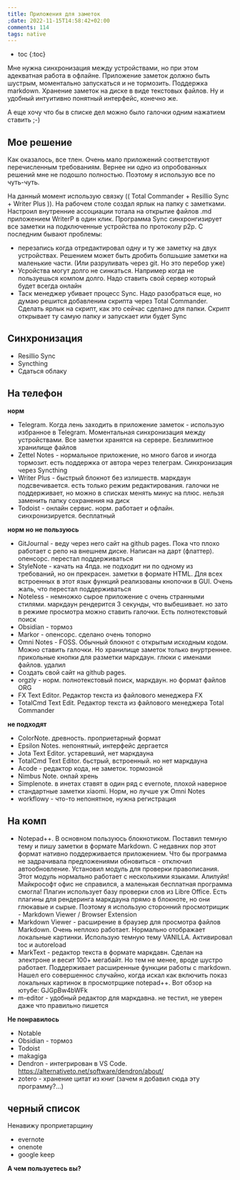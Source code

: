 ```yaml
---
title: Приложения для заметок
;date: 2022-11-15T14:58:42+02:00
comments: 114
tags: native
---
```


- toc
{:toc}

Мне нужна синхронизация между устройствами, но при этом адекватная работа в офлайне. 
Приложение заметок должно быть шустрым, моментально запускаться и не тормозить.
Поддержка markdown. Хранение заметок на диске в виде текстовых файлов. 
Ну и удобный интуитивно понятный интерфейс, конечно же. 

А еще хочу что бы в списке дел можно было галочки одним нажатием ставить ;-)

## Мое решение
Как оказалось, все тлен. Очень мало приложений соответствуют перечисленным требованиям.
Вернее ни одно из опробованных решений мне не подошло полностью. Поэтому я использую все по чуть-чуть. 

На данный момент использую связку (( Total Commander + Resillio Sync + Writer Plus )). На рабочем столе создал ярлык на папку с заметками. Настроил внутренние ассоциации тотала на открытие файлов .md приложением WriterP в один клик. Программа Sync синхронгизирует все заметки на подключенные устройства по протоколу p2p. С последним бывают проблемы: 
- перезапись когда отредактировал одну и ту же заметку на двух устройствах. Решением может быть дробить болшьшие заметки на маленькие части. (Или разруливать через git. Но это перебор уже)
- Усройства могут долго не синкаться. Например когда не пользуешься компом долго. Надо ставить свой сервер который будет всегда онлайн
- Таск менеджер убивает процесс Sync. Надо разобраться еще, но думаю решится добавленим скрипта через Total Commander. Сделать ярлык на скрипт, как это сейчас сделано для папки. Скрипт открывает ту самую папку и запускает или будет Sync


## Синхронизация
- Resillio Sync
- Syncthing
- Сдаться облаку


## На телефон

**норм**
- Telegram. Когда лень заходить в приложение заметок - использую избранное в Telegram. Моментальная синхронизация между устройствами. Все заметки хранятся на сервере. Безлимитное хранилище файлов
- Zettel Notes - нормальное приложение, но много багов и иногда тормозит. есть поддержка от автора через телеграм. Синхронизация через Syncthing
- Writer Plus - быстрый блокнот без излишеств. маркдаун подсвечивается. есть только режим редактирования. галочки не поддерживает, но можно в списках менять минус на плюс. нельзя заменить папку сохранения на диск
- Todoist - онлайн сервис. норм. работает и офлайн. синхронизируется. бесплатный 


**норм но не пользуюсь**
- GitJournal - веду через него сайт на github pages. Пока что плохо работает с репо на внешнем диске. Написан на дарт (флаттер). опенсорс. перестал поддерживаться
- StyleNote - качать на 4пда. не подходит ни по одному из требований, но он прекрасен. заметки в формате HTML. Для всех встроенных в этот язык функций реализованы кнопочки в GUI. Очень жаль, что перестал поддерживаться
- Noteless - немножко сырое приложение с очень странными стилями. маркдаун рендерится 3 секунды, что выбешивает. но зато в режиме просмотра можно ставить галочки. Есть полнотекстовый поиск
- Obsidian - тормоз
- Markor - опенсорс. сделано очень топорно
- Omni Notes - FOSS. Обычный блокнот с открытым исходным кодом. Можно ставить галочки. Но хранилище заметок только внуртреннее. прикольные кнопки для разметки маркдаун. глюки с именами файлов. удалил
- Создать свой сайт на github pages.
- orgzly - норм. полнотекстовый поиск, маркдаун. но формат файлов ORG
- FX Text Editor. Редактор текста из файлового менеджера FX
- TotalCmd Text Edit. Редактор текста из файлового менеджера Total Commander

**не подходят**
- ColorNote. древность. проприетарный формат
- Epsilon Notes. непонятный, интерфейс дергается
- Jota Text Editor. устаревший, нет маркдауна
- TotalCmd Text Editor. бьстрый, встроенный. но нет маркдауна
- Acode - редактор кода, не заметок. тормозной 
- Nimbus Note. онлай хрень
- Simplenote. в  инетах ставят в один ряд с evernote, плохой наверное
- стандартные заметки xiaomi. Норм, но лучше уж Omni Notes
- workflowy - что-то непонятное, нужна регистрация


## На комп
- Notepad++. В основном пользуюсь блокнотиком. Поставил темную тему и пишу заметки в формате Markdown. С недавних пор этот формат нативно поддерживается приложением. Что бы программа не задрачивала предложениями обновиться - отключил автообновление. Установил модуль для проверки правописания. Этот модуль нормально работает с несколькими языками. Алилуйя! Майкрософт офис не справился, а маленькая бесплатная программа смогла! Плагин использует базу проверки слов из Libre Office. Есть плагины для рендеринга маркдауна прямо в блокноте, но они глюкавые и сырые. Поэтому я использую сторонний просмотрищик - Markdown Viewer / Browser Extension
- Markdown Viewer - расширение в браузер для просмотра файлов Markdown. Очень неплохо работает. Нормально отображает локальные картинки. Использую темную тему VANILLA. Активировал toc и autoreload
- MarkText - редактор текста в формате маркдавн. Сделан на электроне и весит 100+ мегабайт. Но тем не менее, вроде шустро работает. Поддерживает расширенные функции работы с markdown. Нашел его совершеннос случайно, когда искал как включить показ локальных картинок в просмотрщике notepad++. Вот обзор на ютубе: GJGpBw4bWFk
- m-editor - удобный редактор для маркдавна. не тестил, не уверен даже что правильно пишется

**Не понравилось**
- Notable
- Obsidian - тормоз
- Todoist
- makagiga
- Dendron - интегрирован в VS Code. <https://alternativeto.net/software/dendron/about/>
- zotero - хранение цитат из книг (зачем я добавил сюда эту программу?...)

## черный список
Ненавижу проприетарщину
- evernote
- onenote
- google keep


**А чем пользуетесь вы?**
